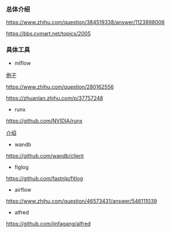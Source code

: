 
### 总体介绍

https://www.zhihu.com/question/384519338/answer/1123898006

https://bbs.cvmart.net/topics/2005

### 具体工具

- mlflow

[例子](https://zhuanlan.zhihu.com/p/67173051)

https://www.zhihu.com/question/280162556

https://zhuanlan.zhihu.com/p/37757248

- runx

https://github.com/NVIDIA/runx

[介绍](https://zhuanlan.zhihu.com/p/123053580)

- wandb

https://github.com/wandb/client

- figlog

https://github.com/fastnlp/fitlog


- airflow

https://www.zhihu.com/question/46573431/answer/546111039


- alfred

https://github.com/jinfagang/alfred
